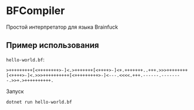 # BFCompiler

Простой интерпретатор для языка Brainfuck

## Пример использования

`hello-world.bf`:
```bf
>+++++++++[<++++++++>-]<.>+++++++[<++++>-]<+.+++++++..+++.>>>++++++++[<++++>-]<.>>>++++++++++[<+++++++++>-]<---.<<<<.+++.------.--------.>>+.>++++++++++.
```
Запуск
```bash
dotnet run hello-world.bf
```

